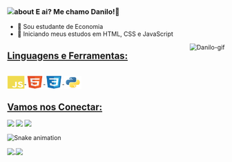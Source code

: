 ### <img width="18" alt="about" src="https://cdn-icons-png.flaticon.com/512/3176/3176151.png"> E ai? Me chamo Danilo!👋


- 🔭 Sou estudante de Economia
- 🌱 Iniciando meus estudos em HTML, CSS e JavaScript


<div align="center">
  <a href="https://github.com/daniloafigueredo">
    <img align="right" alt="Danilo-gif" height="250" src="https://media4.giphy.com/media/dWesBcTLavkZuG35MI/giphy.gif">
</div>
  
## **Linguagens e Ferramentas:**  
<div style="display: inline_block"><br>
  <img align="center" alt="Danilo-Js" height="30" width="40" src="https://raw.githubusercontent.com/devicons/devicon/master/icons/javascript/javascript-plain.svg">
  <img align="center" alt="Danilo-HTML" height="30" width="40" src="https://raw.githubusercontent.com/devicons/devicon/master/icons/html5/html5-original.svg">
  <img align="center" alt="Danilo-CSS" height="30" width="40" src="https://raw.githubusercontent.com/devicons/devicon/master/icons/css3/css3-original.svg">
  <img align="center" alt="Danilo-Python" height="30" width="40" src="https://raw.githubusercontent.com/devicons/devicon/master/icons/python/python-original.svg">
</div> 
  
##
  <!--
<a href="https://github.com/Gurupreet">
  <img align="center" src="https://github-readme-stats.vercel.app/api/top-langs/?username=daniloafigueredo&theme=dracula" />
</a>
  
##
<a href="https://github.com/Gurupreet">
 <img align="center" src="https://github-readme-stats.vercel.app/api?username=daniloafigueredo&show_icons=true&theme=dracula" alt="Guru's github stats"/>
</a>
  -->
## **Vamos nos Conectar:**
<div> 
 
  <a href="https://instagram.com/daniloafigueredo" target="_blank"><img src="https://img.shields.io/badge/-Instagram-%23E4405F?style=for-the-badge&logo=instagram&logoColor=white" target="_blank"></a>
  <a href = "daniloaraujofigueredo@gmail.com"><img src="https://img.shields.io/badge/-Gmail-%23333?style=for-the-badge&logo=gmail&logoColor=white" target="_blank"></a>
  <a href="https://www.linkedin.com/in/danilofigueredo" target="_blank"><img src="https://img.shields.io/badge/-LinkedIn-%230077B5?style=for-the-badge&logo=linkedin&logoColor=white" target="_blank"></a> 
 
  ![Snake animation](https://github.com/daniloafigueredo/daniloafigueredo/blob/output/github-contribution-grid-snake.svg)
  
   <a href="https://github.com/daniloafigueredo">
    <img align="center" height="140em" src="https://github-readme-stats.vercel.app/api?username=daniloafigueredo&show_icons=true&hide_title=true&theme=dracula"/>
  </a>
  <a>
    <img align="center" height="130em" src="https://github-readme-stats-eight-theta.vercel.app/api/top-langs/?username=daniloafigueredo&layout=compact&langs_count=8&theme=dracula&hide_title=true"/>
  </a>
</div>
 
</div>
